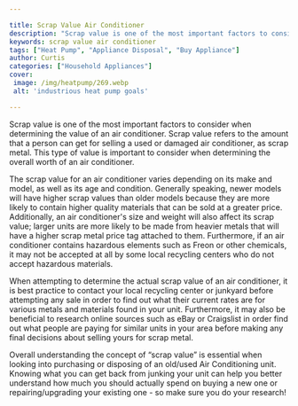 ```yaml
---

title: Scrap Value Air Conditioner
description: "Scrap value is one of the most important factors to consider when determining the value of an air conditioner. Scrap value refers ...find out now"
keywords: scrap value air conditioner
tags: ["Heat Pump", "Appliance Disposal", "Buy Appliance"]
author: Curtis
categories: ["Household Appliances"]
cover: 
 image: /img/heatpump/269.webp
 alt: 'industrious heat pump goals'

---
```


Scrap value is one of the most important factors to consider when determining the value of an air conditioner. Scrap value refers to the amount that a person can get for selling a used or damaged air conditioner, as scrap metal. This type of value is important to consider when determining the overall worth of an air conditioner.

The scrap value for an air conditioner varies depending on its make and model, as well as its age and condition. Generally speaking, newer models will have higher scrap values than older models because they are more likely to contain higher quality materials that can be sold at a greater price. Additionally, an air conditioner's size and weight will also affect its scrap value; larger units are more likely to be made from heavier metals that will have a higher scrap metal price tag attached to them. Furthermore, if an air conditioner contains hazardous elements such as Freon or other chemicals, it may not be accepted at all by some local recycling centers who do not accept hazardous materials.

When attempting to determine the actual scrap value of an air conditioner, it is best practice to contact your local recycling center or junkyard before attempting any sale in order to find out what their current rates are for various metals and materials found in your unit. Furthermore, it may also be beneficial to research online sources such as eBay or Craigslist in order find out what people are paying for similar units in your area before making any final decisions about selling yours for scrap metal.

Overall understanding the concept of “scrap value” is essential when looking into purchasing or disposing of an old/used Air Conditioning unit. Knowing what you can get back from junking your unit can help you better understand how much you should actually spend on buying a new one or repairing/upgrading your existing one - so make sure you do your research!
